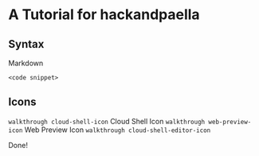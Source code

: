# A Tutorial for hackandpaella

## Syntax

Markdown

```
<code snippet>
```
<walkthrough-spotlight-pointer spotlightId="devshell-web-preview-button"
                               text="Web Preview button">
</walkthrough-spotlight-pointer>

<walkthrough-spotlight-pointer spotlightId="devshell-web-editor-button"
                               text="Web Editor button">
</walkthrough-spotlight-pointer>

<walkthrough-editor-spotlight spotlightId="fileMenu" filePath="tutorial.md"
                              text="File Menu">
</walkthrough-editor-spotlight>

<walkthrough-editor-spotlight spotlightId="editMenu" filePath="tutorial.md"
                              text="Edit Menu">
</walkthrough-editor-spotlight>


## Icons

`walkthrough cloud-shell-icon`	Cloud Shell Icon
`walkthrough web-preview-icon`	Web Preview Icon
`walkthrough cloud-shell-editor-icon`

Done!
